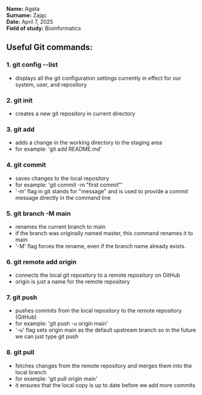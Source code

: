 **Name:** Agata  
**Surname:** Zając   
**Date:** April 7, 2025  
**Field of study:** Bioinformatics


## **Useful Git commands:**


### **1. git config --list**
- displays all the git configuration settings currently in effect for our system, user, and repository


### **2. git init**
- creates a new git repository in current directory


### **3. git add**
- adds a change in the working directory to the staging area
- for example: 'git add README.md'


### **4. git commit**
- saves changes to the local repository
- for example: 'git commit -m "first commit"'
- '-m' flag in git stands for "message" and is used to provide a commit message directly in the command line


### **5. git branch -M main**
- renames the current branch to main
- if the branch was originally named master, this command renames it to main
- '-M' flag forces the rename, even if the branch name already exists.


### **6. git remote add origin <repository-url>**
- connects the local git repository to a remote repository on GitHub
- origin is just a name for the remote repository


### **7. git push**
- pushes commits from the local repository to the remote repository (GitHub)
- for example: 'git push -u origin main'
- '-u' flag sets origin main as the default upstream branch so in the future we can just type git push


### **8. git pull**
- fetches changes from the remote repository and merges them into the local branch
- for example: 'git pull origin main'
- it ensures that the local copy is up to date before we add more commits

